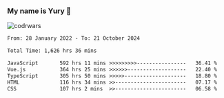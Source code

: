 ### My name is Yury 👋 
![codrwars](https://www.codewars.com/users/litury/badges/micro) 


<!--START_SECTION:waka-->

```txt
From: 28 January 2022 - To: 21 October 2024

Total Time: 1,626 hrs 36 mins

JavaScript       592 hrs 11 mins >>>>>>>>>----------------   36.41 %
Vue.js           364 hrs 25 mins >>>>>>-------------------   22.40 %
TypeScript       305 hrs 50 mins >>>>>--------------------   18.80 %
HTML             116 hrs 34 mins >>-----------------------   07.17 %
CSS              107 hrs 2 mins  >>-----------------------   06.58 %
```

<!--END_SECTION:waka-->

